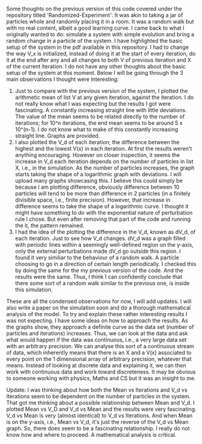 Some thoughts on the previous version of this code covered under the repository titled 'Randomized-Experiment':
It was akin to taking a jar of particles whole and randomly placing it in a room. It was a random walk but with no real content, albeit a good learning curve.
I came back to what I originally wanted to do: simulate a system with simple evolution and bring a random change in a particle of the system. 
I have highlighted the basic setup of the system in the pdf available in this repository. I had to change the way V_x is initialized, 
instead of doing it at the start of every iteration, do it at the end after any and all changes to both V of previous iteration and X of the current iteration.
I do not have any other thoughts about the basic setup of the system at this moment. Below I will be going through the 3 main observations I thought were interesting:


1) Just to compare with the previous version of the system, I plotted the arithmetic mean of list V at any given iteration, against the iteration. I do not really know what I was   expecting but the results I got were fascinating. A constantly increasing straight line with little deviations. The value of the mean seems to be related directly to the number   of iterations; for 10^n iterations, the end mean seems to be around 5 x 10^(n-1). I do not know what to make of this constantly increasing straight line. Graphs are provided.
2) I also plotted the V_d of each iteration; the difference between the highest and the lowest V(x) in each iteration. At first the results weren't anything encouraging. However     on closer inspection, it seems the increase in V_d each iteration depends on the number of particles in list X, i.e., in the simulation. As the number of particles increases,     the graph starts taking the shape of a logarithmic graph with deviations. I will upload many graphs showcasing this. I believe this could simply be because I am plotting           difference, obviously difference between 10 particles will tend to be more than difference in 2 particles (in a finitely divisible space, i.e., finite precision). However, that   increase in difference seems to take the shape of a logarithmic curve. I thought it might have something to do with the exponential nature of perturbation rule I chose. But even   after removing that part of the code and running the it, the pattern remained.
3) I had the idea of the plotting the difference in the V_d, known as dV_d, of each iteration. Just to see how V_d changes. dV_d was a graph filled with periodic lines within a     seemingly well-defined region on the y-axis, only the external perturbations made dV_d go outside this region. I found it very similiar to the behaviour of a random walk. A       particle choosing to go in a direction of certain length periodically. I checked this by doing the same for the my previous version of the code. And the results were the same.     Thus, I think I can confidently conclude that there some sort of a random walk similar to the previous one, is inside this simulation.

These are all the condensed observations for now, I will add updates. I will also write a paper on the simulation soon and do a thorough mathematical analysis of the model.
To try and explain these rather interesting results I was not expecting. 
I have some ideas on how to approach the results. As the graphs show, they approach a definite curve as the data set (number of particles and iterations) increases. Thus, we can look at the data and ask what would happen if the data was continuous, i.e., a very large data set with an arbitrary precision. We can analyse this sort of a continuous stream of data, which inherently means that there is an X and a V(x) associated to every point on the 1 dimensional array of arbitrary precision, whatever that means. Instead of looking at discrete data and explaining it, we can then work with continuous data and work toward discreteness. It may be obvious to someone working with physics, Maths and CS but it was an insight to me.

Update: I was thinking about how both the Mean vs Iterations and V_d vs Iterations seem to be dependent on the number of particles in the system. That got me thinking about a possible relationship between Mean and V_d. I plotted Mean vs V_D and V_d vs Mean and the results were very fascinating.  V_d vs Mean is very (almost identical) to V_d vs Iterations. And when Mean is on the y-axis, i.e., Mean vs V_d, it's just the reverse of the V_d vs Mean graph. So, there does seem to be a fascinating relationship. I really do not know how and where to proceed. A mathematical analysis is critical.
